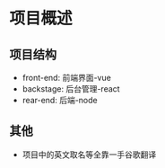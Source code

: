 # 项目概述
## 项目结构
- front-end: 前端界面-vue
- backstage: 后台管理-react
- rear-end: 后端-node

## 其他
- 项目中的英文取名等全靠一手谷歌翻译